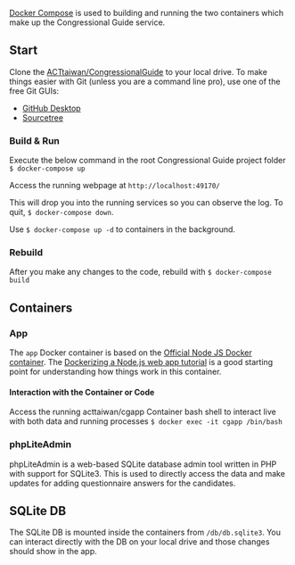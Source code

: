 [Docker Compose](https://docs.docker.com/compose/overview/) is used to building and running the two containers which make up the Congressional Guide service.

## Start
Clone the [ACTtaiwan/CongressionalGuide](https://github.com/ACTtaiwan/CongressionalGuide) to your local drive. To make things easier with Git (unless you are a command line pro), use one of the free Git GUIs:  
* [GitHub Desktop](https://desktop.github.com/)  
* [Sourcetree](https://www.sourcetreeapp.com/)  

### Build & Run
Execute the below command in the root Congressional Guide project folder
`$ docker-compose up`

Access the running webpage at `http://localhost:49170/`

This will drop you into the running services so you can observe the log. To quit, `$ docker-compose down`.

Use `$ docker-compose up -d` to containers in the background. 

### Rebuild
After you make any changes to the code, rebuild with
`$ docker-compose build`

## Containers
### App
The `app` Docker container is based on the [Official Node JS Docker container](https://hub.docker.com/_/node/). The [Dockerizing a Node.js web app tutorial](https://nodejs.org/en/docs/guides/nodejs-docker-webapp/) is a good starting point for understanding how things work in this container.

#### Interaction with the Container or Code
Access the running acttaiwan/cgapp Container bash shell to interact live with both data and running processes
`$ docker exec -it cgapp /bin/bash`

### phpLiteAdmin
phpLiteAdmin is a web-based SQLite database admin tool written in PHP with support for SQLite3. This is used to directly access the data and make updates for adding questionnaire answers for the candidates.

## SQLite DB
The SQLite DB is mounted inside the containers from `/db/db.sqlite3`. You can interact directly with the DB on your local drive and those changes should show in the app.